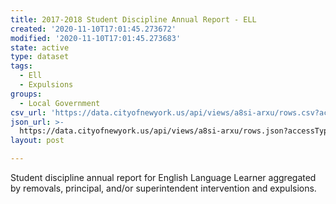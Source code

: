 ```yaml
---
title: 2017-2018 Student Discipline Annual Report - ELL
created: '2020-11-10T17:01:45.273672'
modified: '2020-11-10T17:01:45.273683'
state: active
type: dataset
tags:
  - Ell
  - Expulsions
groups:
  - Local Government
csv_url: 'https://data.cityofnewyork.us/api/views/a8si-arxu/rows.csv?accessType=DOWNLOAD'
json_url: >-
  https://data.cityofnewyork.us/api/views/a8si-arxu/rows.json?accessType=DOWNLOAD
layout: post

---
```

Student discipline annual report for English Language Learner aggregated by removals, principal, and/or superintendent intervention and expulsions.
